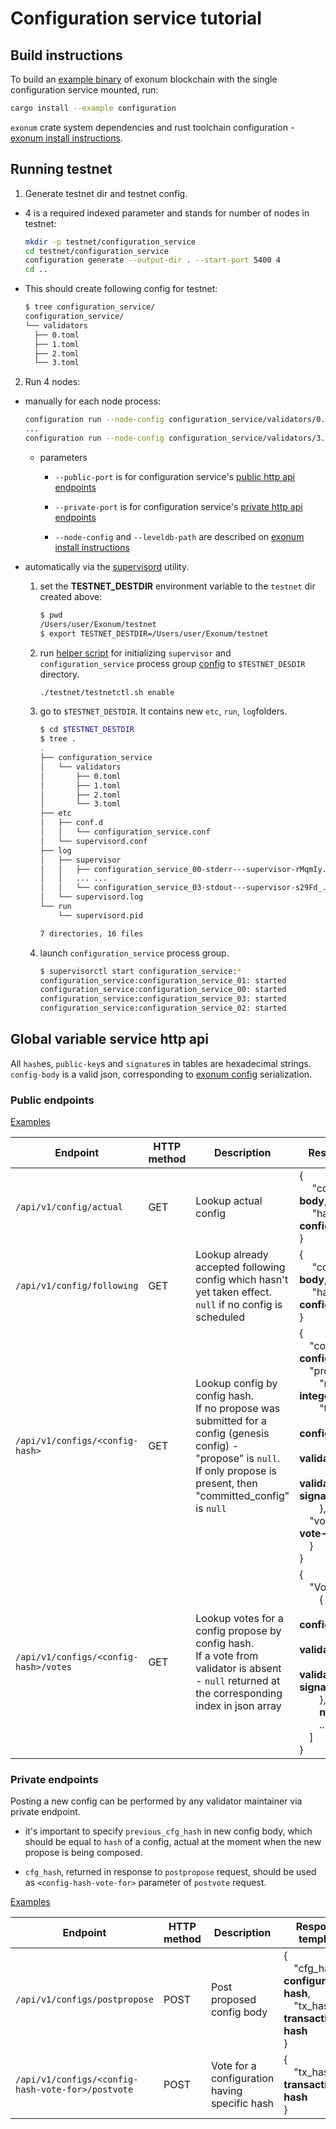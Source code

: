 # Configuration service tutorial

## Build instructions

To build an [example binary](examples/configuration.rs) of exonum blockchain 
with the single configuration service mounted, run:

```bash
cargo install --example configuration
```

`exonum` crate system dependencies and rust toolchain configuration - 
[exonum install instructions](https://github.com/exonum/exonum-core/blob/master/INSTALL.md).

## Running testnet

1. Generate testnet dir and testnet config.

  - 4 is a required indexed parameter and stands for number of nodes in testnet:

    ```bash
    mkdir -p testnet/configuration_service
    cd testnet/configuration_service
    configuration generate --output-dir . --start-port 5400 4
    cd ..
    ```

  - This should create following config for testnet:

    ```bash
    $ tree configuration_service/
    configuration_service/
    └── validators
      ├── 0.toml
      ├── 1.toml
      ├── 2.toml
      └── 3.toml
    ```

2. Run 4 nodes:

  - manually for each node process:

    ```bash
    configuration run --node-config configuration_service/validators/0.toml --leveldb-path configuration_service/db/0 --public-port 8000 --private-port 8010
    ...                                                                                                                                                        
    configuration run --node-config configuration_service/validators/3.toml --leveldb-path configuration_service/db/3 --public-port 8003 --private-port 8013
    ```

      - parameters

          - `--public-port` is for configuration service's [public http api 
          endpoints](#public-endpoints)

          - `--private-port` is for configuration service's [private http api 
          endpoints](#private-endpoints)

          - `--node-config` and `--leveldb-path` are described on 
          [exonum install instructions](https://github.com/exonum/exonum-core/blob/master/INSTALL.md)

  - automatically via the [supervisord](http://supervisord.org/) utility.

     1. set the **TESTNET_DESTDIR** environment variable to the `testnet` dir 
        created above:

        ```bash
        $ pwd
        /Users/user/Exonum/testnet
        $ export TESTNET_DESTDIR=/Users/user/Exonum/testnet
        ```

     1. run [helper script](../testnet/testnetctl.sh) for initializing 
        `supervisor` and `configuration_service` process group 
        [config](../testnet/supervisord) to `$TESTNET_DESDIR` directory.
        
        ```bash
        ./testnet/testnetctl.sh enable
        ```

     1. go to `$TESTNET_DESTDIR`. It contains new `etc`, `run`, `log`folders.

        ```bash
        $ cd $TESTNET_DESTDIR
        $ tree .
        .
        ├── configuration_service
        │   └── validators
        │       ├── 0.toml
        │       ├── 1.toml
        │       ├── 2.toml
        │       └── 3.toml
        ├── etc
        │   ├── conf.d
        │   │   └── configuration_service.conf
        │   └── supervisord.conf
        ├── log
        │   ├── supervisor
        │   │   ├── configuration_service_00-stderr---supervisor-rMqmIy.log
        │   │   ... ...                                                          
        │   │   └── configuration_service_03-stdout---supervisor-s29Fd_.log
        │   └── supervisord.log
        └── run
            └── supervisord.pid

        7 directories, 16 files
        ```

     1. launch `configuration_service` process group.

        ```bash
        $ supervisorctl start configuration_service:*
        configuration_service:configuration_service_01: started
        configuration_service:configuration_service_00: started
        configuration_service:configuration_service_03: started
        configuration_service:configuration_service_02: started
        ```

## Global variable service http api

All `hash`es, `public-key`s and `signature`s in tables are hexadecimal 
strings.
`config-body` is a valid json, corresponding to [exonum config](http://exonum.com/doc/crates/exonum/blockchain/config/struct.StoredConfiguration.html) serialization.

### Public endpoints

[Examples](response-samples.md#public-response-samples)

| Endpoint      | HTTP method   | Description | Response template |
| ------------- | ------------- | ------------| ------------------ |
| `/api/v1/config/actual`         | GET | Lookup actual config| {<br>&emsp; "config": **config-body**,<br>&emsp; "hash": **configuration-hash**<br> }|
| `/api/v1/config/following`      | GET | Lookup already accepted following config which hasn't yet taken effect.<br> `null` if no config is scheduled |  {<br>&emsp; "config": **config-body**,<br>&emsp; "hash": **configuration-hash**<br> }|
| `/api/v1/configs/<config-hash>` | GET | Lookup config by config hash.<br> If no propose was submitted for a config (genesis config) - "propose" is `null`. <br> If only propose is present, then "committed\_config" is `null`| {<br> &emsp;"committed\_config": **config\_body**,<br> &emsp;"propose": {<br> &emsp;&emsp;"num\_votes": **integer**,<br> &emsp;&emsp;"tx\_propose": {<br> &emsp;&emsp;&emsp;"cfg": **config\_body**,<br> &emsp;&emsp;&emsp;"from": **validator-public-key**,<br> &emsp;&emsp;&emsp;"signature": **validator-node-signature**<br> &emsp;&emsp;},<br> &emsp;"votes\_history\_hash": **vote-history-hash**<br> &emsp;}<br> }|
| `/api/v1/configs/<config-hash>/votes` | GET | Lookup votes for a config propose by config hash.<br> If a vote from validator is absent - `null` returned at the corresponding index in json array | {<br> &emsp;"Votes": [<br> &emsp;&emsp;{<br> &emsp;&emsp;&emsp;"cfg\_hash": **configuration-hash**,<br> &emsp;&emsp;&emsp;"from": **validator-public-key**,<br> &emsp;&emsp;&emsp;"signature": **validator-node-signature**<br> &emsp;&emsp;},<br> &emsp;&emsp;**null**,<br> &emsp;&emsp;...<br> &emsp;]<br> }|

### Private endpoints

Posting a new config can be performed by any validator maintainer via private 
endpoint.

-   it's important to specify `previous_cfg_hash` in new config body, 
    which should be equal to `hash` of a config, actual at the moment 
    when the new propose is being composed.

-   `cfg_hash`, returned in response to `postpropose` request, should be used 
    as `<config-hash-vote-for>` parameter of `postvote` request. 

[Examples](response-samples.md#private-response-samples)

| Endpoint      | HTTP method   | Description | Response template |
| ------------- | ------------- | ------------| ------------------ |
| `/api/v1/configs/postpropose`         | POST | Post proposed config body | {<br> &emsp;"cfg\_hash": **configuration-hash**,<br> &emsp;"tx\_hash": **transaction-hash**<br> }|
| `/api/v1/configs/<config-hash-vote-for>/postvote`      | POST | Vote for a configuration having specific hash | {<br> &emsp;"tx\_hash": **transaction-hash**<br> } |
